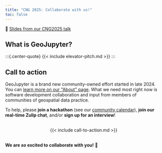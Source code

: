 ```yaml
---
title: "CNG 2025: Collaborate with us!"
toc: false
---
```


:playground_slide: [Slides from our CNG2025 talk](https://mfisher87.github.io/presentation-cng2025)


## What is GeoJupyter?

:::{.center-quote}
{{< include elevator-pitch.md >}}
:::


## Call to action

GeoJupyter is a brand new community-owned effort started in late 2024. You can [learn
more on our "About" page](/about.md).
What we need most right now is software development collaboration and input from members
of communities of geospatial data practice.

To help, please **join a hackathon** (see our [community calendar](/calendar.md)), **join
our real-time Zulip chat**, and/or **sign up for an interview**!

<br />
<center>
{{< include call-to-action.md >}}
</center>
<br />

**We are _so_ excited to collaborate with you!** :star_struck:
